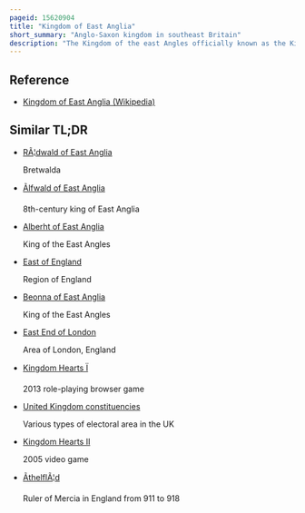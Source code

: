 ```yaml
---
pageid: 15620904
title: "Kingdom of East Anglia"
short_summary: "Anglo-Saxon kingdom in southeast Britain"
description: "The Kingdom of the east Angles officially known as the Kingdom of east Anglia was a small independent Kingdom of the Angles during the anglo-saxon Period comprising what are now the english Counties of Norfolk and Suffolk and perhaps the eastern Part of the Fens the Region still known as."
---
```


## Reference

- [Kingdom of East Anglia (Wikipedia)](https://en.wikipedia.org/?curid=15620904)

## Similar TL;DR

- [RÃ¦dwald of East Anglia](/tldr/en/rdwald-of-east-anglia)

  Bretwalda

- [Ãlfwald of East Anglia](/tldr/en/lfwald-of-east-anglia)

  8th-century king of East Anglia

- [Alberht of East Anglia](/tldr/en/alberht-of-east-anglia)

  King of the East Angles

- [East of England](/tldr/en/east-of-england)

  Region of England

- [Beonna of East Anglia](/tldr/en/beonna-of-east-anglia)

  King of the East Angles

- [East End of London](/tldr/en/east-end-of-london)

  Area of London, England

- [Kingdom Hearts Ï](/tldr/en/kingdom-hearts)

  2013 role-playing browser game

- [United Kingdom constituencies](/tldr/en/united-kingdom-constituencies)

  Various types of electoral area in the UK

- [Kingdom Hearts II](/tldr/en/kingdom-hearts-ii)

  2005 video game

- [ÃthelflÃ¦d](/tldr/en/thelfld)

  Ruler of Mercia in England from 911 to 918

